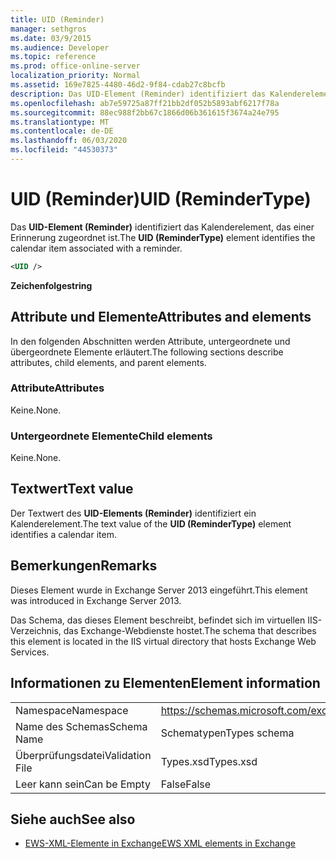 ```yaml
---
title: UID (Reminder)
manager: sethgros
ms.date: 03/9/2015
ms.audience: Developer
ms.topic: reference
ms.prod: office-online-server
localization_priority: Normal
ms.assetid: 169e7825-4480-46d2-9f84-cdab27c8bcfb
description: Das UID-Element (Reminder) identifiziert das Kalenderelement, das einer Erinnerung zugeordnet ist.
ms.openlocfilehash: ab7e59725a87ff21bb2df052b5893abf6217f78a
ms.sourcegitcommit: 88ec988f2bb67c1866d06b361615f3674a24e795
ms.translationtype: MT
ms.contentlocale: de-DE
ms.lasthandoff: 06/03/2020
ms.locfileid: "44530373"
---
```

# <a name="uid-remindertype"></a><span data-ttu-id="22ad6-103">UID (Reminder)</span><span class="sxs-lookup"><span data-stu-id="22ad6-103">UID (ReminderType)</span></span>

<span data-ttu-id="22ad6-104">Das **UID-Element (Reminder)** identifiziert das Kalenderelement, das einer Erinnerung zugeordnet ist.</span><span class="sxs-lookup"><span data-stu-id="22ad6-104">The **UID (ReminderType)** element identifies the calendar item associated with a reminder.</span></span> 
  
```XML
<UID />
```

 <span data-ttu-id="22ad6-105">**Zeichenfolge**</span><span class="sxs-lookup"><span data-stu-id="22ad6-105">**string**</span></span>
## <a name="attributes-and-elements"></a><span data-ttu-id="22ad6-106">Attribute und Elemente</span><span class="sxs-lookup"><span data-stu-id="22ad6-106">Attributes and elements</span></span>

<span data-ttu-id="22ad6-107">In den folgenden Abschnitten werden Attribute, untergeordnete und übergeordnete Elemente erläutert.</span><span class="sxs-lookup"><span data-stu-id="22ad6-107">The following sections describe attributes, child elements, and parent elements.</span></span>
  
### <a name="attributes"></a><span data-ttu-id="22ad6-108">Attribute</span><span class="sxs-lookup"><span data-stu-id="22ad6-108">Attributes</span></span>

<span data-ttu-id="22ad6-109">Keine.</span><span class="sxs-lookup"><span data-stu-id="22ad6-109">None.</span></span>
  
### <a name="child-elements"></a><span data-ttu-id="22ad6-110">Untergeordnete Elemente</span><span class="sxs-lookup"><span data-stu-id="22ad6-110">Child elements</span></span>

<span data-ttu-id="22ad6-111">Keine.</span><span class="sxs-lookup"><span data-stu-id="22ad6-111">None.</span></span>
  
## <a name="text-value"></a><span data-ttu-id="22ad6-112">Textwert</span><span class="sxs-lookup"><span data-stu-id="22ad6-112">Text value</span></span>

<span data-ttu-id="22ad6-113">Der Textwert des **UID-Elements (Reminder)** identifiziert ein Kalenderelement.</span><span class="sxs-lookup"><span data-stu-id="22ad6-113">The text value of the **UID (ReminderType)** element identifies a calendar item.</span></span> 
  
## <a name="remarks"></a><span data-ttu-id="22ad6-114">Bemerkungen</span><span class="sxs-lookup"><span data-stu-id="22ad6-114">Remarks</span></span>

<span data-ttu-id="22ad6-115">Dieses Element wurde in Exchange Server 2013 eingeführt.</span><span class="sxs-lookup"><span data-stu-id="22ad6-115">This element was introduced in Exchange Server 2013.</span></span>
  
<span data-ttu-id="22ad6-116">Das Schema, das dieses Element beschreibt, befindet sich im virtuellen IIS-Verzeichnis, das Exchange-Webdienste hostet.</span><span class="sxs-lookup"><span data-stu-id="22ad6-116">The schema that describes this element is located in the IIS virtual directory that hosts Exchange Web Services.</span></span>
  
## <a name="element-information"></a><span data-ttu-id="22ad6-117">Informationen zu Elementen</span><span class="sxs-lookup"><span data-stu-id="22ad6-117">Element information</span></span>

|||
|:-----|:-----|
|<span data-ttu-id="22ad6-118">Namespace</span><span class="sxs-lookup"><span data-stu-id="22ad6-118">Namespace</span></span>  <br/> |https://schemas.microsoft.com/exchange/services/2006/types  <br/> |
|<span data-ttu-id="22ad6-119">Name des Schemas</span><span class="sxs-lookup"><span data-stu-id="22ad6-119">Schema Name</span></span>  <br/> |<span data-ttu-id="22ad6-120">Schematypen</span><span class="sxs-lookup"><span data-stu-id="22ad6-120">Types schema</span></span>  <br/> |
|<span data-ttu-id="22ad6-121">Überprüfungsdatei</span><span class="sxs-lookup"><span data-stu-id="22ad6-121">Validation File</span></span>  <br/> |<span data-ttu-id="22ad6-122">Types.xsd</span><span class="sxs-lookup"><span data-stu-id="22ad6-122">Types.xsd</span></span>  <br/> |
|<span data-ttu-id="22ad6-123">Leer kann sein</span><span class="sxs-lookup"><span data-stu-id="22ad6-123">Can be Empty</span></span>  <br/> |<span data-ttu-id="22ad6-124">False</span><span class="sxs-lookup"><span data-stu-id="22ad6-124">False</span></span>  <br/> |
   
## <a name="see-also"></a><span data-ttu-id="22ad6-125">Siehe auch</span><span class="sxs-lookup"><span data-stu-id="22ad6-125">See also</span></span>



- [<span data-ttu-id="22ad6-126">EWS-XML-Elemente in Exchange</span><span class="sxs-lookup"><span data-stu-id="22ad6-126">EWS XML elements in Exchange</span></span>](ews-xml-elements-in-exchange.md)

